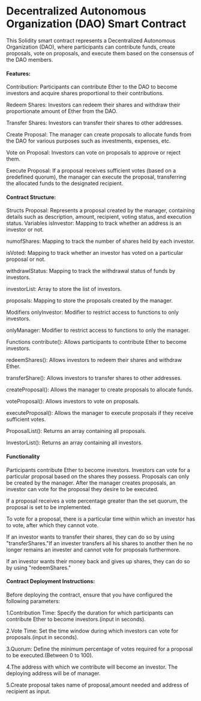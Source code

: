 # Decentralized Autonomous Organization (DAO) Smart Contract
This Solidity smart contract represents a Decentralized Autonomous Organization (DAO), where participants can contribute funds, create proposals, vote on proposals, and execute them based on the consensus of the DAO members.

#### Features:

Contribution: Participants can contribute Ether to the DAO to become investors and acquire shares proportional to their contributions.

Redeem Shares: Investors can redeem their shares and withdraw their proportionate amount of Ether from the DAO.

Transfer Shares: Investors can transfer their shares to other addresses.

Create Proposal: The manager can create proposals to allocate funds from the DAO for various purposes such as investments, expenses, etc.

Vote on Proposal: Investors can vote on proposals to approve or reject them.

Execute Proposal: If a proposal receives sufficient votes (based on a predefined quorum), the manager can execute the proposal, transferring the allocated funds to the designated recipient.

#### Contract Structure:
Structs
Proposal: Represents a proposal created by the manager, containing details such as description, amount, recipient, voting status, and execution status.
Variables
isInvestor: Mapping to track whether an address is an investor or not.

numofShares: Mapping to track the number of shares held by each investor.

isVoted: Mapping to track whether an investor has voted on a particular proposal or not.

withdrawlStatus: Mapping to track the withdrawal status of funds by investors.

investorList: Array to store the list of investors.

proposals: Mapping to store the proposals created by the manager.

Modifiers
onlyInvestor: Modifier to restrict access to functions to only investors.

onlyManager: Modifier to restrict access to functions to only the manager.

Functions
contribute(): Allows participants to contribute Ether to become investors.

redeemShares(): Allows investors to redeem their shares and withdraw Ether.

transferShare(): Allows investors to transfer shares to other addresses.

createProposal(): Allows the manager to create proposals to allocate funds.

voteProposal(): Allows investors to vote on proposals.

executeProposal(): Allows the manager to execute proposals if they receive sufficient votes.

ProposalList(): Returns an array containing all proposals.

InvestorList(): Returns an array containing all investors.

#### Functionality

Participants contribute Ether to become investors. Investors can vote for a particular proposal based on the shares they possess.
Proposals can only be created by the manager. After the manager creates proposals, an investor can vote for the proposal they desire to be executed.

If a proposal receives a vote percentage greater than the set quorum, the proposal is set to be implemented.

To vote for a proposal, there is a particular time within which an investor has to vote, after which they cannot vote.

If an investor wants to transfer their shares, they can do so by using "transferShares."If an invester transfers all his shares to another then 
he no longer remains an invester and cannot vote for proposals furthermore. 

If an investor wants their money back and gives up shares, they can do so by using "redeemShares."


#### Contract Deployment Instructions:

Before deploying the contract, ensure that you have configured the following parameters:

1.Contribution Time: Specify the duration for which participants can contribute Ether to become investors.(input in seconds).

2.Vote Time: Set the time window during which investors can vote for proposals.(input in seconds).

3.Quorum: Define the minimum percentage of votes required for a proposal to be executed.(Between 0 to 100).

4.The address with which we contribute will become an investor. The deploying address will be of manager.

5.Create proposal takes name of proposal,amount needed and address of recipient as input.



